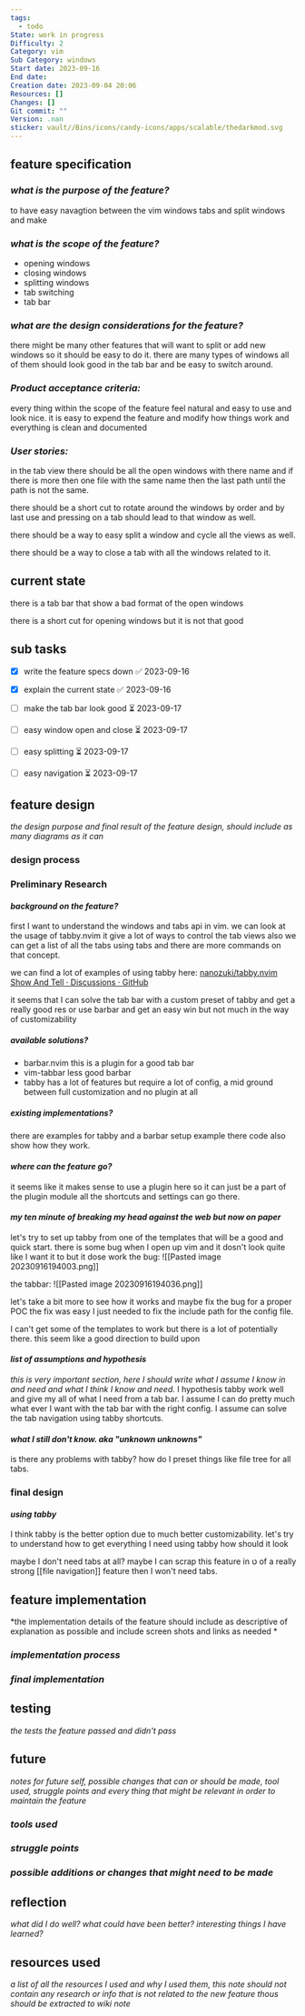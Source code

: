 ```yaml
---
tags:
  - todo
State: work in progress
Difficulty: 2
Category: vim
Sub Category: windows
Start date: 2023-09-16
End date: 
Creation date: 2023-09-04 20:06
Resources: []
Changes: []
Git commit: ""
Version: .nan
sticker: vault//Bins/icons/candy-icons/apps/scalable/thedarkmod.svg
---
```

## **feature specification** 

### *what is the purpose of the feature?*
to have easy navagtion between the vim windows tabs and split windows and make

### *what is the scope of the feature?*
- opening windows 
- closing windows 
- splitting windows 
- tab switching
- tab bar
### *what are the design considerations for the feature?*

there might be many other features that will want to split or add new windows so it should be easy to do it.
there are many types of windows all of them should look good in the tab bar and be easy to switch around.

### *Product acceptance criteria:*
every thing within the scope of the feature feel natural and easy to use and look nice.
it is easy to expend the feature and modify how things work and everything is clean and documented 

### *User stories:*
in the tab view there should be all the open windows with there name and if there is more then one file with the same name then the last path until the path is not the same.

there should be a short cut to rotate around the windows by order and by last use and pressing on a tab should lead to that window as well.

there should be a way to easy split a window and cycle all the views as well.

there should be a way to close a tab with all the windows related to it.

## **current state** 
there is a tab bar that show a bad format of the open windows 

there is a short cut for opening windows but it is not that good


## **sub tasks**
 - [x] write the feature specs down ✅ 2023-09-16
 - [x] explain the current state ✅ 2023-09-16
 - [ ] make the tab bar look good ⏳ 2023-09-17 
 - [ ] easy window open and close ⏳ 2023-09-17 
 - [ ] easy splitting ⏳ 2023-09-17 
 - [ ] easy navigation ⏳ 2023-09-17 


## **feature design**
*the design purpose and final result of the feature design, should include as many diagrams as it can*

### **design process**


### **Preliminary Research**
#### *background on the feature?*
first I want to understand the windows and tabs api in vim.
we can look at the usage of tabby.nvim it give a lot of ways to control the tab views 
also we can get a list of all the tabs using tabs and there are more commands on that concept.

we can find a lot of examples of using tabby here: [nanozuki/tabby.nvim Show And Tell · Discussions · GitHub](https://github.com/nanozuki/tabby.nvim/discussions/categories/show-and-tell)

it seems that I can solve the tab bar with a custom preset of tabby and get a really good res or use barbar and get an easy win but not much in the way of customizability


##### *available solutions?*
- barbar.nvim
  this is a plugin for a good tab bar
- vim-tabbar
  less good barbar
- tabby has a lot of features but require a lot of config, a mid ground between full customization and no plugin at all 

##### *existing implementations?*
there are examples for tabby and a barbar setup example there code also show how they work.

#### *where can the feature go?*
it seems like it makes sense to use a plugin here so it can just be a part of the plugin module all the shortcuts and settings can go there.

#### *my ten minute of breaking my head against the web but now on paper*
let's try to set up tabby from one of the templates that will be a good and quick start.
there is some bug when I open up vim and it dosn't look quite like I want it to but it dose work
the bug:
![[Pasted image 20230916194003.png]]

the tabbar:
![[Pasted image 20230916194036.png]]

let's take a bit more to see how it works and maybe fix the bug for a proper POC
the fix was easy I just needed to fix the include path for the config file.

I can't get some of the templates to work but there is a lot of potentially there.
this seem like a good direction to build upon

#### *list of assumptions and hypothesis*
*this is very important section, here I should write what I assume I know in and need and what I think I know and need.*
I hypothesis tabby work well and give my all of what I need from a tab bar.
I assume I can do pretty much what ever I want with the tab bar with the right config.
I assume can solve the tab navigation using tabby shortcuts.

#### *what I still don't know. aka "unknown unknowns"*
is there any problems with tabby?
how do I preset things like file tree for all tabs.


### **final design**

#### *using tabby*
I think tabby is the better option due to much better customizability.
let's try to understand how to get everything I need using tabby how should it look

maybe I don't need tabs at all?
maybe I  can scrap this feature in ט of a really strong [[file navigation]] feature then I won't need tabs.


## **feature implementation**
*the implementation details of the feature should include as descriptive of explanation as possible and include screen shots and links as needed *


### *implementation process*


### *final implementation*


## **testing**
*the tests the feature passed and didn't pass*

## **future**
*notes for future self, possible changes that can or should be made, tool used, struggle points and every thing that might be relevant in order to maintain the feature*
### *tools used*


### *struggle points*


### *possible additions or changes that might need to be made*



## **reflection**
*what did I do well? what could have been better? interesting things I have learned?*


## **resources used**
*a list of all the resources I used and why I used them, this note should not contain any research or info that is not related to the new feature thous should be extracted to wiki note*

